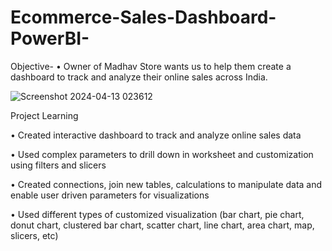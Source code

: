 # Ecommerce-Sales-Dashboard-PowerBI-

Objective-
• Owner of Madhav Store wants us to help them create a dashboard to track and analyze their online sales across India.


![Screenshot 2024-04-13 023612](https://github.com/Nachiket1531/Ecommerce-Sales-Dashboard-PowerBI-/assets/166250647/3583282c-1b01-4143-886f-26832b68cb93)



Project Learning 

• Created interactive dashboard to track and analyze online sales data

• Used complex parameters to drill down in worksheet and customization using filters and slicers

• Created connections, join new tables, calculations to manipulate data and enable user driven parameters for visualizations

• Used different types of customized visualization (bar chart, pie chart, donut chart, clustered bar chart, scatter chart, line chart, area chart, map, slicers, etc)
